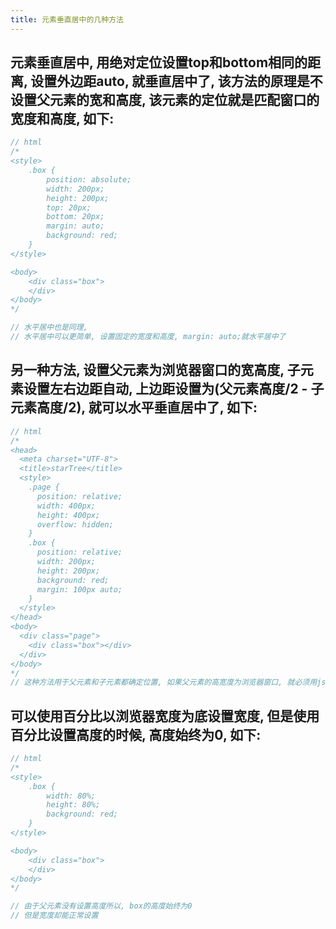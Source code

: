 ```yaml
---
title: 元素垂直居中的几种方法
---
```


## 元素垂直居中, 用绝对定位设置top和bottom相同的距离, 设置外边距auto, 就垂直居中了, 该方法的原理是不设置父元素的宽和高度, 该元素的定位就是匹配窗口的宽度和高度, 如下:
```javascript
// html
/*
<style>
	.box {
		position: absolute;
		width: 200px;
		height: 200px;
		top: 20px;
		bottom: 20px;
		margin: auto;
		background: red;
	}
</style>

<body>
	<div class="box">
	</div>
</body>
*/

// 水平居中也是同理, 
// 水平居中可以更简单, 设置固定的宽度和高度, margin: auto;就水平居中了
```

## 另一种方法, 设置父元素为浏览器窗口的宽高度, 子元素设置左右边距自动, 上边距设置为(父元素高度/2 - 子元素高度/2), 就可以水平垂直居中了, 如下:
```javascript
// html
/*
<head>
  <meta charset="UTF-8">
  <title>starTree</title>
  <style>
    .page {
      position: relative;
      width: 400px;
      height: 400px;
      overflow: hidden;
    }
    .box {
      position: relative;
      width: 200px;
      height: 200px;
      background: red;
      margin: 100px auto;
    }
  </style>
</head>
<body>
  <div class="page">
    <div class="box"></div>
  </div>
</body>
*/
// 这种方法用于父元素和子元素都确定位置, 如果父元素的高宽度为浏览器窗口, 就必须用js设置父元素的高宽度
```

## 可以使用百分比以浏览器宽度为底设置宽度, 但是使用百分比设置高度的时候, 高度始终为0, 如下:
```javascript
// html
/*
<style>
	.box {
		width: 80%;
		height: 80%;
		background: red;
	}
</style>

<body>
	<div class="box">
	</div>
</body>
*/

// 由于父元素没有设置高度所以, box的高度始终为0
// 但是宽度却能正常设置
```
